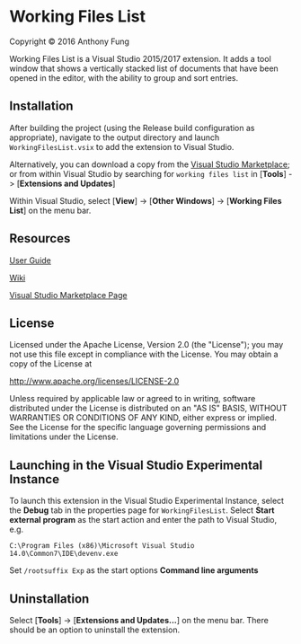# Working Files List

Copyright © 2016 Anthony Fung

Working Files List is a Visual Studio 2015/2017 extension. It adds a tool window
that shows a vertically stacked list of documents that have been opened in the
editor, with the ability to group and sort entries.

## Installation

After building the project (using the Release build configuration as
appropriate), navigate to the output directory and launch
`WorkingFilesList.vsix` to add the extension to Visual Studio.

Alternatively, you can download a copy from the [Visual Studio Marketplace](https://marketplace.visualstudio.com/items?itemName=Ant-f.WorkingFilesList);
or from within Visual Studio by searching for `working files list` in
[**Tools**] -> [**Extensions and Updates**]

Within Visual Studio, select [**View**] -> [**Other Windows**] -> [**Working Files List**] on
the menu bar.

## Resources

[User Guide](https://github.com/Ant-f/WorkingFilesList/wiki/User-Guide)

[Wiki](https://github.com/Ant-f/WorkingFilesList/wiki)

[Visual Studio Marketplace Page](https://marketplace.visualstudio.com/items?itemName=Ant-f.WorkingFilesList)

## License

Licensed under the Apache License, Version 2.0 (the "License");
you may not use this file except in compliance with the License.
You may obtain a copy of the License at
   
<http://www.apache.org/licenses/LICENSE-2.0>
   
Unless required by applicable law or agreed to in writing, software
distributed under the License is distributed on an "AS IS" BASIS,
WITHOUT WARRANTIES OR CONDITIONS OF ANY KIND, either express or implied.
See the License for the specific language governing permissions and
limitations under the License.

## Launching in the Visual Studio Experimental Instance

To launch this extension in the Visual Studio Experimental Instance, select the
**Debug** tab in the properties page for `WorkingFilesList`. Select **Start
external program** as the start action and enter the path to Visual Studio, e.g.

`C:\Program Files (x86)\Microsoft Visual Studio 14.0\Common7\IDE\devenv.exe`

Set `/rootsuffix Exp` as the start options **Command line arguments**

## Uninstallation

Select [**Tools**] -> [**Extensions and Updates...**] on the menu bar. There
should be an option to uninstall the extension.